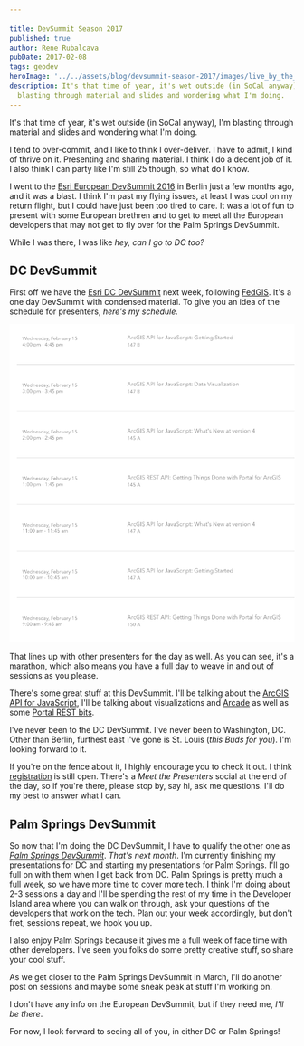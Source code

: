 ```yaml
---

title: DevSummit Season 2017
published: true
author: Rene Rubalcava
pubDate: 2017-02-08
tags: geodev
heroImage: '../../assets/blog/devsummit-season-2017/images/live_by_the_code.png'
description: It's that time of year, it's wet outside (in SoCal anyway), I'm
  blasting through material and slides and wondering what I'm doing.
---
```


It's that time of year, it's wet outside (in SoCal anyway), I'm blasting through
material and slides and wondering what I'm doing.

I tend to over-commit, and I like to think I over-deliver. I have to admit, I
kind of thrive on it. Presenting and sharing material. I think I do a decent job
of it. I also think I can party like I'm still 25 though, so what do I know.

I went to the
[Esri European DevSummit 2016](https://odoe.net/blog/esri-european-devsummit-2016/)
in Berlin just a few months ago, and it was a blast. I think I'm past my flying
issues, at least I was cool on my return flight, but I could have just been too
tired to care. It was a lot of fun to present with some European brethren and to
get to meet all the European developers that may not get to fly over for the
Palm Springs DevSummit.

While I was there, I was like _hey, can I go to DC too?_

## DC DevSummit

First off we have the
[Esri DC DevSummit](http://www.esri.com/events/devsummit-dc) next week,
following [FedGIS](http://www.esri.com/events/federal). It's a one day DevSummit
with condensed material. To give you an idea of the schedule for presenters,
_here's my schedule._

[![](../../assets/blog/devsummit-season-2017/images/dc-devsummit-2017-schedule.png)](http://www.esri.com/events/devsummit-dc/agenda)

That lines up with other presenters for the day as well. As you can see, it's a
marathon, which also means you have a full day to weave in and out of sessions
as you please.

There's some great stuff at this DevSummit. I'll be talking about the
[ArcGIS API for JavaScript](https://developers.arcgis.com/javascript/), I'll be
talking about visualizations and [Arcade](https://developers.arcgis.com/arcade/)
as well as some
[Portal REST bits](http://server.arcgis.com/en/portal/latest/administer/linux/scripting-with-the-arcgis-rest-api.htm).

I've never been to the DC DevSummit. I've never been to Washington, DC. Other
than Berlin, furthest east I've gone is St. Louis (_this Buds for you_). I'm
looking forward to it.

If you're on the fence about it, I highly encourage you to check it out. I think
[registration](http://www.esri.com/events/devsummit-dc/registration) is still
open. There's a _Meet the Presenters_ social at the end of the day, so if you're
there, please stop by, say hi, ask me questions. I'll do my best to answer what
I can.

## Palm Springs DevSummit

So now that I'm doing the DC DevSummit, I have to qualify the other one as
[_Palm Springs DevSummit_](http://www.esri.com/events/devsummit). _That's next
month_. I'm currently finishing my presentations for DC and starting my
presentations for Palm Springs. I'll go full on with them when I get back from
DC. Palm Springs is pretty much a full week, so we have more time to cover more
tech. I think I'm doing about 2-3 sessions a day and I'll be spending the rest
of my time in the Developer Island area where you can walk on through, ask your
questions of the developers that work on the tech. Plan out your week
accordingly, but don't fret, sessions repeat, we hook you up.

I also enjoy Palm Springs because it gives me a full week of face time with
other developers. I've seen you folks do some pretty creative stuff, so share
your cool stuff.

As we get closer to the Palm Springs DevSummit in March, I'll do another post on
sessions and maybe some sneak peak at stuff I'm working on.

I don't have any info on the European DevSummit, but if they need me, _I'll be
there_.

For now, I look forward to seeing all of you, in either DC or Palm Springs!

